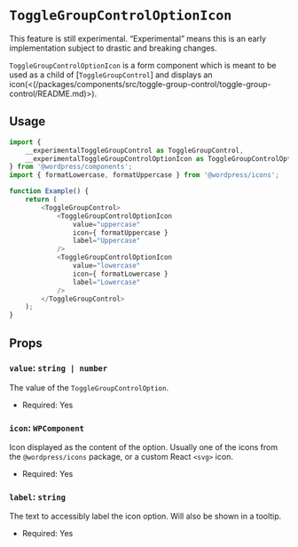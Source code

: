 # `ToggleGroupControlOptionIcon`

<div class="callout callout-alert">
This feature is still experimental. “Experimental” means this is an early implementation subject to drastic and breaking changes.
</div>

`ToggleGroupControlOptionIcon` is a form component which is meant to be used as a child of [`ToggleGroupControl`] and displays an icon(<(/packages/components/src/toggle-group-control/toggle-group-control/README.md)>).

## Usage

```js
import {
	__experimentalToggleGroupControl as ToggleGroupControl,
	__experimentalToggleGroupControlOptionIcon as ToggleGroupControlOptionIcon,
} from '@wordpress/components';
import { formatLowercase, formatUppercase } from '@wordpress/icons';

function Example() {
	return (
		<ToggleGroupControl>
			<ToggleGroupControlOptionIcon
				value="uppercase"
				icon={ formatUppercase }
				label="Uppercase"
			/>
			<ToggleGroupControlOptionIcon
				value="lowercase"
				icon={ formatLowercase }
				label="Lowercase"
			/>
		</ToggleGroupControl>
	);
}
```

## Props

### `value`: `string | number`

The value of the `ToggleGroupControlOption`.

-   Required: Yes

### `icon`: `WPComponent`

Icon displayed as the content of the option. Usually one of the icons from the `@wordpress/icons` package, or a custom React `<svg>` icon.

-   Required: Yes

### `label`: `string`

The text to accessibly label the icon option. Will also be shown in a tooltip.

-   Required: Yes
